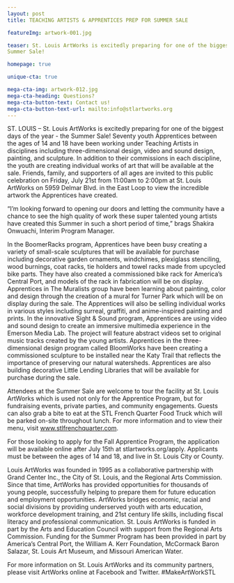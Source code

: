 ```yaml
---
layout: post
title: TEACHING ARTISTS & APPRENTICES PREP FOR SUMMER SALE

featureImg: artwork-001.jpg

teaser: St. Louis ArtWorks is excitedly preparing for one of the biggest days of the year - the
Summer Sale!

homepage: true

unique-cta: true

mega-cta-img: artwork-012.jpg
mega-cta-heading: Questions?
mega-cta-button-text: Contact us!
mega-cta-button-text-url: mailto:info@stlartworks.org
---
```

ST. LOUIS – St. Louis ArtWorks is excitedly preparing for one of the biggest days of the year - the
Summer Sale! Seventy youth Apprentices between the ages of 14 and 18 have been working under
Teaching Artists in disciplines including three-dimensional design, video and sound design, painting,
and sculpture. In addition to their commissions in each discipline, the youth are creating individual
works of art that will be available at the sale. Friends, family, and supporters of all ages are
invited to this public celebration on Friday, July 21st from 11:00am to 2:00pm at St. Louis
ArtWorks on 5959 Delmar Blvd. in the East Loop to view the incredible artwork the Apprentices
have created.

“I’m looking forward to opening our doors and letting the community have a chance to see the high
quality of work these super talented young artists have created this Summer in such a short period of
time,” brags Shakira Onwuachi, Interim Program Manager.

In the BoomerRacks program, Apprentices have been busy creating a variety of small-scale
sculptures that will be available for purchase including decorative garden ornaments, windchimes,
plexiglass stenciling, wood burnings, coat racks, tie holders and towel racks made from
upcycled bike parts. They have also created a commissioned bike rack for America’s Central Port,
and models of the rack in fabrication will be on display. Apprentices in The Muralists group have been
learning about painting, color and design through the creation of a mural for Turner Park which will be
on display during the sale. The Apprentices will also be selling individual works in various styles
including surreal, graffiti, and anime-inspired painting and prints. In the innovative Sight &
Sound program, Apprentices are using video and sound design to create an immersive multimedia
experience in the Emerson Media Lab. The project will feature abstract videos set to original music
tracks created by the young artists. Apprentices in the three-dimensional design program called
BloomWorks have been creating a commissioned sculpture to be installed near the Katy Trail that
reflects the importance of preserving our natural watersheds. Apprentices are also building decorative
Little Lending Libraries that will be available for purchase during the sale.

Attendees at the Summer Sale are welcome to tour the facility at St. Louis ArtWorks which is used not
only for the Apprentice Program, but for fundraising events, private parties, and community
engagements. Guests can also grab a bite to eat at the STL French Quarter Food Truck which will
be parked on-site throughout lunch. For more information and to view their menu, visit
www.stlfrenchquarter.com.

For those looking to apply for the Fall Apprentice Program, the application will be available online after
July 15th at stlartworks.org/apply. Applicants must be between the ages of 14 and 18, and live in St.
Louis City or County.

Louis ArtWorks was founded in 1995 as a collaborative partnership with Grand Center Inc., the
City of St. Louis, and the Regional Arts Commission. Since that time, ArtWorks has provided
opportunities for thousands of young people, successfully helping to prepare them for future education
and employment opportunities. ArtWorks bridges economic, racial and social divisions by providing
underserved youth with arts education, workforce development training, and 21st century life skills,
including fiscal literacy and professional communication. St. Louis ArtWorks is funded in part by the
Arts and Education Council with support from the Regional Arts Commission. Funding for the
Summer Program has been provided in part by America’s Central Port, the William A. Kerr
Foundation, McCormack Baron Salazar, St. Louis Art Museum, and Missouri American Water.

For more information on St. Louis ArtWorks and its community partners, please visit ArtWorks online at Facebook and Twitter. #MakeArtWorkSTL

